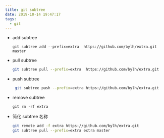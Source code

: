 ```yaml
---
title: git subtree
date: 2019-10-14 19:47:17
tags:
  - git
---
```


- add subtree

  ```shell
  git subtree add --prefix=extra  https://github.com/bylh/extra.git master
  ```

- pull subtree

  ```bash
  git subtree pull --prefix=extra  https://github.com/bylh/extra.git master
  ```

- push subtree

  ```bash
   git subtree push --prefix=extra https://github.com/bylh/extra.git master
  ```

- remove subtree

  ```shell
  git rm -rf extra
  ```

- 简化 subtree 名称
  
  ```bash
  git remote add -f extra https://github.com/bylh/extra.git
  git subtree pull --prefix=extra extra master
  ```
  